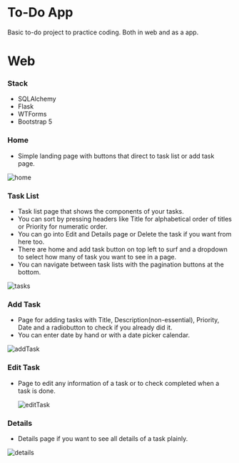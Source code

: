 # To-Do App
Basic to-do project to practice coding. Both in web and as a app.  

# Web  


### Stack  
- SQLAlchemy
- Flask
- WTForms
- Bootstrap 5

        
### Home
- Simple landing page with buttons that direct to task list or add task page.  

![home](https://github.com/enesscakmak/to-do/assets/114193468/d7779489-5089-4122-b2c7-bdd73b286a9c)


### Task List  
- Task list page that shows the components of your tasks.  
- You can sort by pressing headers like Title for alphabetical order of titles or Priority for numeratic order.  
- You can go into Edit and Details page or Delete the task if you want from here too.  
- There are home and add task button on top left to surf and a dropdown to select how many of task you want to see in a page.  
- You can navigate between task lists with the pagination buttons at the bottom.

![tasks](https://github.com/enesscakmak/to-do/assets/114193468/d636ca79-70b6-4323-a243-cae457d29df0)  

### Add Task  
- Page for adding tasks with Title, Description(non-essential), Priority, Date and a radiobutton to check if you already did it.
- You can enter date by hand or with a date picker calendar.

![addTask](https://github.com/enesscakmak/to-do/assets/114193468/415b4ac4-a71b-4631-ab1d-b9ce84ec5018)


### Edit Task  
- Page to edit any information of a task or to check completed when a task is done.

   ![editTask](https://github.com/enesscakmak/to-do/assets/114193468/a5d09542-51e0-4aec-b8ae-912137cb8208)

### Details  
- Details page if you want to see all details of a task plainly.


![details](https://github.com/enesscakmak/to-do/assets/114193468/326c7067-43fb-4d28-aed0-c81119aaa448)
